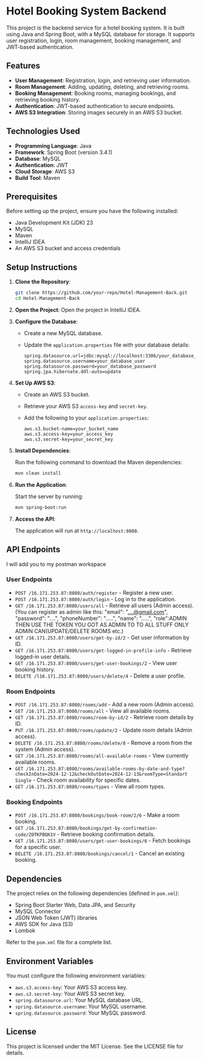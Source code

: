 # Hotel Booking System Backend

This project is the backend service for a hotel booking system. It is built using Java and Spring Boot, with a MySQL database for storage. It supports user registration, login, room management, booking management, and JWT-based authentication.

## Features

- **User Management**: Registration, login, and retrieving user information.
- **Room Management**: Adding, updating, deleting, and retrieving rooms.
- **Booking Management**: Booking rooms, managing bookings, and retrieving booking history.
- **Authentication**: JWT-based authentication to secure endpoints.
- **AWS S3 Integration**: Storing images securely in an AWS S3 bucket.

## Technologies Used

- **Programming Language**: Java
- **Framework**: Spring Boot (version 3.4.1)
- **Database**: MySQL
- **Authentication**: JWT
- **Cloud Storage**: AWS S3
- **Build Tool**: Maven

## Prerequisites

Before setting up the project, ensure you have the following installed:

- Java Development Kit (JDK) 23
- MySQL
- Maven
- IntelliJ IDEA
- An AWS S3 bucket and access credentials

## Setup Instructions

1. **Clone the Repository**:

   ```bash
   git clone https://github.com/your-repo/Hotel-Management-Back.git
   cd Hotel-Management-Back
   ```

2. **Open the Project**: Open the project in IntelliJ IDEA.

3. **Configure the Database**:

   - Create a new MySQL database.
   - Update the `application.properties` file with your database details:

     ```properties
     spring.datasource.url=jdbc:mysql://localhost:3306/your_database_name
     spring.datasource.username=your_database_user
     spring.datasource.password=your_database_password
     spring.jpa.hibernate.ddl-auto=update
     ```

4. **Set Up AWS S3**:

   - Create an AWS S3 bucket.
   - Retrieve your AWS S3 `access-key` and `secret-key`.
   - Add the following to your `application.properties`:

     ```properties
     aws.s3.bucket-name=your_bucket_name
     aws.s3.access-key=your_access_key
     aws.s3.secret-key=your_secret_key
     ```

5. **Install Dependencies**:

   Run the following command to download the Maven dependencies:

   ```bash
   mvn clean install
   ```

6. **Run the Application**:

   Start the server by running:

   ```bash
   mvn spring-boot:run
   ```

7. **Access the API**:

   The application will run at `http://localhost:8080`.

## API Endpoints
I will add you to my postman workspace

### User Endpoints

- `POST /16.171.253.87:8080/auth/register` - Register a new user.  
- `POST /16.171.253.87:8080/auth/login` - Log in to the application.  
- `GET /16.171.253.87:8080/users/all` - Retrieve all users (Admin access). (You can register as admin like this:
    "email": "....@gmail.com",
    "password": "....",
    "phoneNumber": ".....",
    "name": ".....",
    "role":ADMIN
  THEN USE THE TOKEN YOU GOT AS ADMIN TO TO ALL STUFF ONLY ADMIN CAN(UPDATE/DELETE ROOMS etc.)
- `GET /16.171.253.87:8080/users/get-by-id/2` - Get user information by ID.  
- `GET /16.171.253.87:8080/users/get-logged-in-profile-info` - Retrieve logged-in user details.  
- `GET /16.171.253.87:8080/users/get-user-bookings/2` - View user booking history.  
- `DELETE /l16.171.253.87:8080/users/delete/4` - Delete a user profile.

### Room Endpoints
- `POST /16.171.253.87:8080/rooms/add` - Add a new room (Admin access).  
- `GET /16.171.253.87:8080/rooms/all` - View all available rooms.  
- `GET /16.171.253.87:8080/rooms/room-by-id/2` - Retrieve room details by ID.  
- `PUT /16.171.253.87:8080/rooms/update/2` - Update room details (Admin access).  
- `DELETE /16.171.253.87:8080/rooms/delete/8` - Remove a room from the system (Admin access).  
- `GET /16.171.253.87:8080/rooms/all-available-rooms` - View currently available rooms.  
- `GET /16.171.253.87:8080/rooms/available-rooms-by-date-and-type?checkInDate=2024-12-12&checkOutDate=2024-12-13&roomType=Standart Single` - Check room availability for specific dates.  
- `GET /16.171.253.87:8080/rooms/types` - View all room types.

### Booking Endpoints
- `POST /16.171.253.87:8080/bookings/book-room/2/6` - Make a room booking.  
- `GET /16.171.253.87:8080/bookings/get-by-confirmation-code/ZOTKPBQK1V` - Retrieve booking confirmation details.  
- `GET /16.171.253.87:8080/users/get-user-bookings/6` - Fetch bookings for a specific user.  
- `DELETE /16.171.253.87:8080/bookings/cancel/1` - Cancel an existing booking.

## Dependencies

The project relies on the following dependencies (defined in `pom.xml`):

- Spring Boot Starter Web, Data JPA, and Security
- MySQL Connector
- JSON Web Token (JWT) libraries
- AWS SDK for Java (S3)
- Lombok

Refer to the `pom.xml` file for a complete list.

## Environment Variables

You must configure the following environment variables:

- `aws.s3.access-key`: Your AWS S3 access key.
- `aws.s3.secret-key`: Your AWS S3 secret key.
- `spring.datasource.url`: Your MySQL database URL.
- `spring.datasource.username`: Your MySQL username.
- `spring.datasource.password`: Your MySQL password.

## License

This project is licensed under the MIT License. See the LICENSE file for details.












